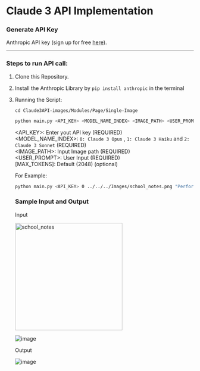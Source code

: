 # Claude 3 API Implementation

### Generate API Key
Anthropic API key (sign up for free [here](https://www.anthropic.com/)).
<hr>

### Steps to run API call:

1. Clone this Repository.
2. Install the Anthropic Library by `pip install anthropic` in the terminal
3. Running the Script:
   
   `cd Claude3API-images/Modules/Page/Single-Image`
   
   ```bash
   python main.py <API_KEY> <MODEL_NAME_INDEX> <IMAGE_PATH> <USER_PROMPT> [MAX_TOKENS]
   ```
   <API_KEY>: Enter yout API key (REQUIRED) <br>
   <MODEL_NAME_INDEX>: `0: Claude 3 Opus` , `1: Claude 3 Haiku` and `2: Claude 3 Sonnet` (REQUIRED) <br> 
   <IMAGE_PATH>: Input Image path (REQUIRED) <br>
   <USER_PROMPT>: User Input (REQUIRED) <br>
   [MAX_TOKENS]: Default (2048) (optional) <br>
   
   For Example:
   ```bash
   python main.py <API_KEY> 0 ../../../Images/school_notes.png "Perform an OCR on the Input Image" 2048
   ```

   ### Sample Input and Output

   Input

   <img width="288" alt="school_notes" src="https://github.com/PrathameshDalal/Claude3API-images/assets/78019189/ebcbef4f-25e1-401d-8472-d8f2dd29166a">


   ![image](https://github.com/PrathameshDalal/Claude3API-images/assets/78019189/67299e3f-2b54-45e0-b1a4-e263c7b5ca47)
   

   Output

   ![image](https://github.com/PrathameshDalal/Claude3API-images/assets/78019189/cce02b60-a275-429c-b67f-e79f166f1a42)



